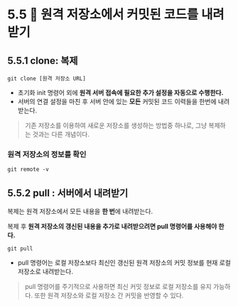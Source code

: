 ﻿
5.5 🚀 원격 저장소에서 커밋된 코드를 내려받기
=
## 5.5.1 clone: 복제
	git clone [원격 저장소 URL]
- 초기화 init 명령어 외에 **원격 서버 접속에 필요한 추가 설정을 자동으로 수행한다.**
- 서버의 연결 설정을 마친 후 서버 안에 있는 **모든** 커밋된 코드 이력들을 한번에 내려받는다.
> 기존 저장소를 이용하여 새로운 저장소를 생성하는 방법중 하나로, 그냥 복제하는 것과는 다른 개념이다.

### 원격 저장소의 정보를 확인
	git remote -v
## 5.5.2 pull : 서버에서 내려받기

복제는 원격 저장소에서 모든 내용을 **한 번**에 내려받는다.

복제 후 **원격 저장소의 갱신된 내용을 추가로 내려받으려면 pull 명령어를 사용해야 한다.**

	git pull

- pull 명령어는 로컬 저장소보다 최신인 갱신된 원격 저장소의 커밋 정보를 현재 로컬 저장소로 내려받는다.
> pull 명령어를 주기적으로 사용하면 최신 커밋 정보로 로컬 저장소를 유지 가능하다. 또한 원격 저장소와 로컬 저장소 간 커밋을 반영할 수 있다.
